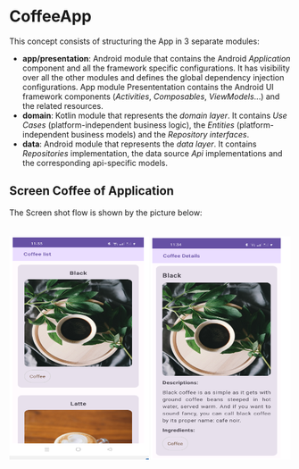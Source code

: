 # CoffeeApp
This concept consists of structuring the App in 3 separate modules:
* **app/presentation**: Android module that contains the Android _Application_ component and all the framework specific configurations. It has visibility over all the other modules and defines the global dependency injection configurations. App module Presententation contains the Android UI framework components (_Activities_, _Composables_, _ViewModels_...) and the related resources.
* **domain**: Kotlin module that represents the _domain layer_. It contains _Use Cases_ (platform-independent business logic), the _Entities_ (platform-independent business models) and the _Repository interfaces_.
* **data**: Android module that represents the _data layer_. It contains _Repositories_ implementation, the data source _Api_ implementations and the corresponding api-specific models. 

## Screen Coffee of Application

The Screen shot flow is shown by the picture below:
<br> <br> <br>
<img src="screenshots/coffee_list.png" alt="Coffee list" style="width:250px;height:400px;">
<img src="screenshots/coffee_details.png"  style="width:250px;height:400px;">
<br> <br> <br>
